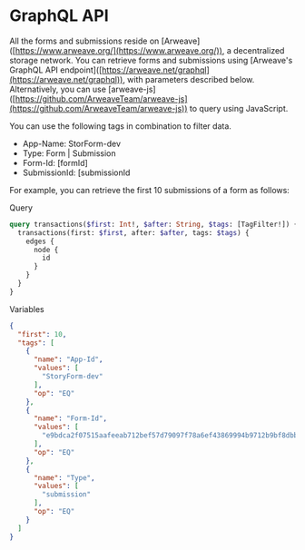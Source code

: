 # GraphQL API

All the forms and submissions reside on \[Arweave]\([https://www.arweave.org/](https://www.arweave.org/)), a decentralized storage network. You can retrieve forms and submissions using \[Arweave's GraphQL API endpoint]\([https://arweave.net/graphql](https://arweave.net/graphql)), with parameters described below. Alternatively, you can use \[arweave-js]\([https://github.com/ArweaveTeam/arweave-js](https://github.com/ArweaveTeam/arweave-js)) to query using JavaScript.



You can use the following tags in combination to filter data.

* App-Name: StorForm-dev
* Type: Form | Submission
* Form-Id: \[formId]
* SubmissionId: \[submissionId



For example, you can retrieve the first 10 submissions of a form as follows:

Query

```graphql
query transactions($first: Int!, $after: String, $tags: [TagFilter!]) {
  transactions(first: $first, after: $after, tags: $tags) {
    edges {
      node {
        id
      }
    }
  }
}
```

Variables

```json
{
  "first": 10,
  "tags": [
    {
      "name": "App-Id",
      "values": [
        "StoryForm-dev"
      ],
      "op": "EQ"
    },
    {
      "name": "Form-Id",
      "values": [
        "e9bdca2f07515aafeeab712bef57d79097f78a6ef43869994b9712b9bf8dbbcf"
      ],
      "op": "EQ"
    },
    {
      "name": "Type",
      "values": [
        "submission"
      ],
      "op": "EQ"
    }
  ]
}
```



